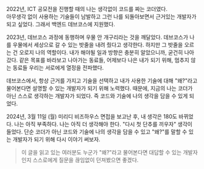2022년, ICT 공모전을 진행할 때의 나는 생각없이 코드를 짜는 코더였다.  
아무생각 없이 사용하는 기술들이 남발하고 그런 나를 되돌아보면서 근거있는 개발자가 되고 싶었다. 
그래서 백엔드 데브코스에 지원했다.
 
2023년, 데브코스 과정에 동행하며 우물 안 개구리라는 것을 깨달았다. 
데브코스가 나를 우물에서 세상으로 갈 수 있는 밧줄을 내려 줬다고 생각한다. 
하지만 그 밧줄을 오르는 건 오로지 나의 역할이다. 
내가 해야될 일과 방향은 충분히 알았으니까, 굳건히 나아갔다. 
같은 목표를 바라보고 나아가는 동료들, 어제보다 나은 내가 되기 위해, 멈추지 않는 동료들 우리는 서로에게 열정을 전파했다.

데브코스에서, 항상 근거를 가지고 기술을 선택하고 내가 사용한 기술에 대해 "왜?"라고 물어본다면 설명할 수 있는 개발자가 되기 위해 노력했다. 
때문에, 지금의 나는 코더가 아닌 스스로 생각하는 개발자가 되었다. 즉 코드와 기술에 나의 생각을 담을 수 있게 되었다. 
 
2024년, 3월 11일 (월) 미리디 비즈하우스 면접을 보고난 후, 내 생각은 180도 바뀌었다. 
나는 아직 부족하다. 나는 아직 더 생각해야 한다. "다시 첫 단추를 끼우자" 생각이 들었다. 
단순 코더가 아닌 코드와 기술에 나의 생각을 담을 수 있고 "왜?"를 말할 수 있는 개발자가 되기 위해 다시 이야기 써보자.

> 이 글을 읽고 있는 여러분도 누군가 "왜?"라고 물어본다면 대답할 수 있는 개발자인지 스스로에게 질문을 끊임없이 던져봤으면 좋겠다.
